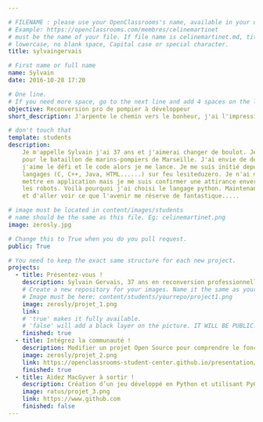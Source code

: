 ```yaml
---

# FILENAME : please use your OpenClassrooms's name, available in your url.
# Example: https://openclassrooms.com/membres/celinemartinet
# must be the name of your file. If file name is celinemartinet.md, title is celinemartinet.
# lowercase, no blank space, Capital case or special character.
title: sylvaingervais

# First name or full name
name: Sylvain
date: 2016-10-28 17:20

# One line.
# If you need more space, go to the next line and add 4 spaces on the left, as in 'description'.
objective: Reconversion pro de pompier à développeur
short_description: J'arpente le chemin vers le bonheur, j'ai l'impression d'être sur la bonne voie.

# don't touch that
template: students
description:
    Je m'appelle Sylvain j'ai 37 ans et j'aimerai changer de boulot. Je termine ma 17ème année de bon soldat
    pour le bataillon de marins-pompiers de Marseille. J'ai envie de découvrir un autre métier et ça tombe bien
    j'aime le défi et le code alors je me lance. Je me suis initié depuis quelques années aux bases de différents
    langages (C, C++, Java, HTML......) sur feu lesiteduzero. Je n'ai malheureusement pas eu le temps de vraiment 
    mettre en application mais je me suis confirmer une attirance envers l'informatique embarquée, les automates,
    les robots. Voilà pourquoi j'ai choisi le langage python. Maintenant il est temps de se mettre au travail 
    et d'aller voir ce que l'avenir me réserve de fantastique.....

# image must be located in content/images/students
# name should be the same as this file. Eg: celinemartinet.png
image: zerosly.jpg

# Change this to True when you do you pull request.
public: True

# You need to keep the exact same structure for each new project.
projects:
  - title: Présentez-vous !
    description: Sylvain Gervais, 37 ans en reconversion professionnelle après 17 ans de pompier à Marseille. https://www.linkedin.com/in/sylvain-gervais-758028101/
    # Create a new repository for your images. Name it the same as your nickname and profile picture.
    # Image must be here: content/students/yourrepo/project1.png
    image: zerosly/projet_1.png
    link: 
    # 'true' makes it fully available.
    # 'false' will add a black layer on the picture. IT WILL BE PUBLIC!
    finished: true
  - title: Intégrez la communauté !
    description: Modifier un projet Open Source pour comprendre le fonctionnement de Git, de Github et des pull requests. 
    image: zerosly/projet_2.png
    link: https://openclassrooms-student-center.github.io/presentation/students/zerosly.html
    finished: true
  - title: Aidez MacGyver à sortir !
    description: Création d’un jeu développé en Python et utilisant PyGame.
    image: ratus/projet_3.png
    link: https://www.github.com
    finished: false
---
```


